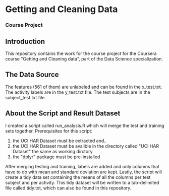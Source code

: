 # Getting and Cleaning Data

### **Course Project**

## Introduction
This repository contains the work for the course project for the Coursera course "Getting and Cleaning data", part of the Data Science specialization. 

## The Data Source
The features (561 of them) are unlabeled and can be found in the x_test.txt. The activity labels are in the y_test.txt file. The test subjects are in the subject_test.txt file.

## About the Script and Result Dataset

I created a script called run_analysis.R which will merge the test and training sets together. Prerequisites for this script:

1. the UCI HAR Dataset must be extracted and..
2. the UCI HAR Dataset must be availble in the directory called "UCI HAR Dataset" the same as working dirctory
3. the "dplyr" package must be pre-installed

After merging testing and training, labels are added and only columns that have to do with mean and standard deviation are kept.
Lastly, the script will create a tidy data set containing the means of all the columns per test subject and per activity. This tidy dataset will be written to a tab-delimited file called tidy.txt, which can also be found in this repository.